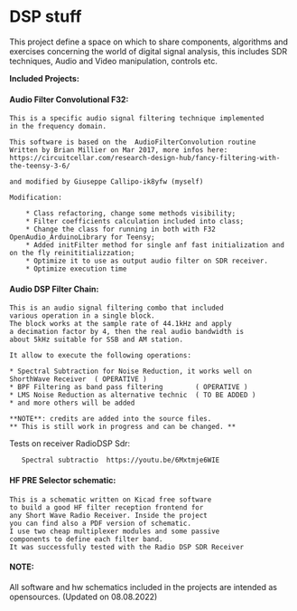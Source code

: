 # DSP stuff
This project define a space on which to share components, algorithms and exercises concerning 
the world of digital signal analysis, this includes SDR techniques, Audio and Video manipulation, 
controls etc.

**Included Projects:**

#### Audio Filter Convolutional F32:	
	
	This is a specific audio signal filtering technique implemented 
	in the frequency domain.
	
	This software is based on the  AudioFilterConvolution routine 
	Written by Brian Millier on Mar 2017, more infos here:
	https://circuitcellar.com/research-design-hub/fancy-filtering-with-the-teensy-3-6/
	
	and modified by Giuseppe Callipo-ik8yfw (myself)
	
	Modification:
	
		* Class refactoring, change some methods visibility;
		* Filter coefficients calculation included into class;
		* Change the class for running in both with F32  OpenAudio_ArduinoLibrary for Teensy;	
		* Added initFilter method for single anf fast initialization and on the fly reinititializzation; 
		* Optimize it to use as output audio filter on SDR receiver.
		* Optimize execution time

#### Audio DSP Filter Chain:	
		
	This is an audio signal filtering combo that included
	various operation in a single block.
	The block works at the sample rate of 44.1kHz and apply 
	a decimation factor by 4, then the real audio bandwidth is 
	about 5kHz suitable for SSB and AM station.
	
	It allow to execute the following operations:
	
	* Spectral Subtraction for Noise Reduction, it works well on ShorthWave Receiver  ( OPERATIVE )
	* BPF Filtering as band pass filtering        ( OPERATIVE )
	* LMS Noise Reduction as alternative technic  ( TO BE ADDED )
	* and more others will be added 
		
	**NOTE**: credits are added into the source files.
	** This is still work in progress and can be changed. ** 
	
Tests on receiver RadioDSP Sdr:

       Spectral subtractio  https://youtu.be/6Mxtmje6WIE
       
 #### HF PRE Selector schematic:	
		
	This is a schematic written on Kicad free software
	to build a good HF filter reception frontend for 
	any Short Wave Radio Receiver. Inside the project
	you can find also a PDF version of schematic.
	I use two cheap multiplexer modules and some passive
	components to define each filter band. 
	It was successfully tested with the Radio DSP SDR Receiver
	

#### NOTE:

All software and hw schematics included in the projects are intended as opensources.
(Updated on 08.08.2022)
